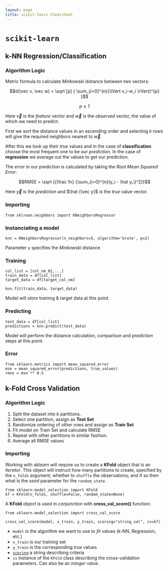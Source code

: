```yaml
---
layout: page
title: scikit-learn Cheatsheet
---
```


# `scikit-learn`

## k-NN Regression/Classification

### Algorithm Logic

Metric formula to calculate *Minkowski* distance between two vectors:

$$d(\vec v, \vec w) = \sqrt [p] { \sum_{i=0}^{n}{\lVert v_i-w_i \rVert}^{p}  }$$

$$p \ge 1$$

Here $\vec v$ is the *feature* vector and $\vec w$ is the *observed* vector, the value of which we need to predict.

First we sort the distance values in an ascending order and selecting $k$ rows will give the required neighbors nearest to $\vec w$.

After this we look up their *true* values and in the case of **classification** choose the most frequent one to be our *prediction*. In the case of **regression** we average out the values to get our prediction.

The *error* in our prediction is calculated by taking the *Root Mean Squared Error*:

$$RMSE = \sqrt {{\frac 1n} {\sum_{i=0}^{n}(y_i - \hat y_i)^2}}$$

Here $\vec y$ is the *prediction* and $\hat {\vec y}$ is the *true* value vector.

### Importing
```
from sklrean.neighbors import KNeighborsRegressor
```

### Instanciating a model
```
knn = KNeighborsRegressor(n_neighbors=5, algorithm='brute', p=2)
```
Parameter `p` specifies the *Minkowski* distance

### Training
```
col_list = [col_nm_01,...]
train_data = df[col_list]
target_data = df[target_col_nm]

knn.fit(train_data, target_data)
```
Model will *store* training & target data at this point.

### Predicting
```
test_data = df[col_list]
predictions = knn.predict(test_data)
```
Model will perform the distance calculation,  comparison and *prediction* steps at this point.

### Error
```
from sklearn.metrics import mean_squared_error
mse = mean_squared_error(predictions, true_values)
rmse = mse ** 0.5
```

## k-Fold Cross Validation

### Algorithm Logic

1. Split the dataset into $k$ partitions.
2. Select one partition, assign as **Test Set**
3. Randomize ordering of other rows and assign as **Train Set**
4. Fit model on Train Set and calculate RMSE
5. Repeat with other partitions in similar fashion.
6. Average all RMSE values

### Importing
Working with *sklearn* will require us to create a **KFold** object that is an *iterator*. This object will instruct how many partitions to create, specified by the `n_folds` argument; whether to `shuffle` the observations; and if so then what is the *seed* parameter for the `random_state`.
```
from sklearn.model_selection import KFold
kf = KFold(n_folds, shuffle=False, random_state=None)
```

A **KFold** object is used in *conjunction* with **cross_val_score()** function:
```
from sklearn.model_selection import cross_val_score

cross_val_score(model, x_train, y_train, scoring="string_val", cv=kf)
```
* `model` is the algorithm we want to use to *fit* values (k-NN, Regression, etc.)
* `x_train` is our training set
* `y_train` is the corresponding *true* values
* [`scoring`](http://scikit-learn.org/stable/modules/model_evaluation.html#common-cases-predefined-values) a string describing criteria
* `cv` instance of the `KFold` class describing the cross-validation parameters. Can also be an *integer* value.
